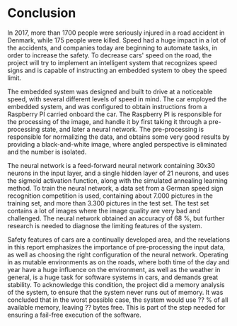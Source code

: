 # Conclusion
In 2017, more than 1700 people were seriously injured in a road accident in Denmark, while 175 people were killed.
Speed had a huge impact in a lot of the accidents, and companies today are beginning to automate tasks, in order to increase the safety.
To decrease cars' speed on the road, the project will try to implement an intelligent system that recognizes speed signs and is capable of instructing an embedded system to obey the speed limit.

The embedded system was designed and built to drive at a noticeable speed, with several different levels of speed in mind.
The car employed the embedded system, and was configured to obtain instructions from a Raspberry PI carried onboard the car.
The Raspberry PI is responsible for the processing of the image, and handle it by first taking it through a pre-processing state, and later a neural network.
The pre-processing is responsible for normalizing the data, and obtains some very good results by providing a black-and-white image, where angled perspective is eliminated and the number is isolated.

The neural network is a feed-forward neural network containing 30x30 neurons in the input layer, and a single hidden layer of 21 neurons, and uses the sigmoid activation function, along with the simulated annealing learning method.
To train the neural network, a data set from a German speed sign recognition competition is used, containing about 7.000 pictures in the training set, and more than 3.300 pictures in the test set.
The test set contains a lot of images where the image quality are very bad and challenged. 
The neural network obtained an accuracy of 68 %, but further research is needed to diagnose the limiting features of the system.

Safety features of cars are a continually developed area, and the revelations in this report emphasizes the importance of pre-processing the input data, as well as choosing the right configuration of the neural network.
Operating in as mutable environments as on the roads, where both time of the day and year have a huge influence on the environment, as well as the weather in general, is a huge task for software systems in cars, and demands great stability.
To acknowledge this condition, the project did a memory analysis of the system, to ensure that the system never runs out of memory.
It was concluded that in the worst possible case, the system would use ?? % of all available memory, leaving ?? bytes free.
This is part of the step needed for ensuring a fail-free execution of the software.
